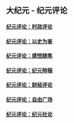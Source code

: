 ## 大纪元 - 纪元评论

#### [纪元评论：时政评论](indexes/nsc1025/README.md?02040330)
#### [纪元评论：以史为鉴](indexes/nsc1028/README.md?02040330)
#### [纪元评论：感悟随笔](indexes/nsc1035/README.md?02040330)
#### [纪元评论：纪元特稿](indexes/nsc424/README.md?02040330)
#### [纪元评论：财经评论](indexes/nsc1026/README.md?02040330)
#### [纪元评论：自由广场](indexes/nsc993/README.md?02040330)
#### [纪元评论：纪元社论](indexes/nsc422/README.md?02040330)
